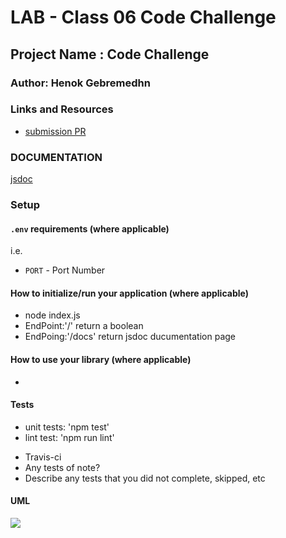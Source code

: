# LAB - Class 06 Code Challenge

## Project Name : Code Challenge

### Author: Henok Gebremedhn

### Links and Resources

- [submission PR](https://github.com/henok-401-javascript/lab-00/pull/2)


### DOCUMENTATION 
[jsdoc](https://lab-401-demo.herokuapp.com/docs/)


### Setup

#### `.env` requirements (where applicable)

i.e.

- `PORT` - Port Number


#### How to initialize/run your application (where applicable)

 * node index.js
 * EndPoint:'/'
      return a boolean
 * EndPoing:'/docs'
      return jsdoc ducumentation page    

#### How to use your library (where applicable)
 * 
#### Tests


* unit tests: 'npm test'
* lint test: 'npm run lint'

- Travis-ci 
- Any tests of note?
- Describe any tests that you did not complete, skipped, etc

#### UML
![](unfinishedImage)

